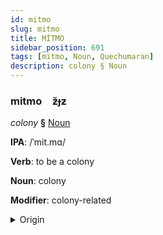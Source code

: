 ```yaml
---
id: mitmo
slug: mitmo
title: MİTMO
sidebar_position: 691
tags: [mitmo, Noun, Quechumaran]
description: colony § Noun
---
```


### mitmo&emsp;<span kind="abugida">ƶ̆ɟƶ</span>

*colony* **§** [Noun](../../tags/Noun)

**IPA**: /ˈmit.mɑ/

**Verb**: to be a colony

**Noun**: colony

**Modifier**: colony-related

<details>
    <summary>Origin</summary>
    Quechua mitma /'mit.ma/<br/>
    <em>Quechumaran Language Family</em>
</details>